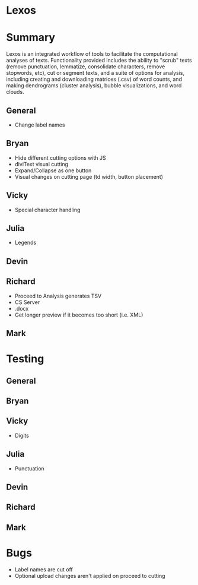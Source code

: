 Lexos
==========

# Summary
Lexos is an integrated workflow of tools to facilitate the
computational analyses of texts. Functionality provided includes
the ability to "scrub" texts (remove punctuation, lemmatize,
consolidate characters, remove stopwords, etc), cut or segment texts,
and a suite of options for analysis, including
creating and downloading matrices (.csv) of word counts, and
making dendrograms (cluster analysis), bubble visualizations, and
word clouds. 

## General

- Change label names

## Bryan

- Hide different cutting options with JS
- diviText visual cutting
- Expand/Collapse as one button
- Visual changes on cutting page (td width, button placement)

## Vicky

- Special character handling

## Julia

- Legends

## Devin

## Richard

- Proceed to Analysis generates TSV
- CS Server
- .docx
- Get longer preview if it becomes too short (i.e. XML)

## Mark


# Testing

## General

## Bryan

## Vicky

- Digits

## Julia

- Punctuation

## Devin

## Richard

## Mark


# Bugs

- Label names are cut off
- Optional upload changes aren't applied on proceed to cutting
